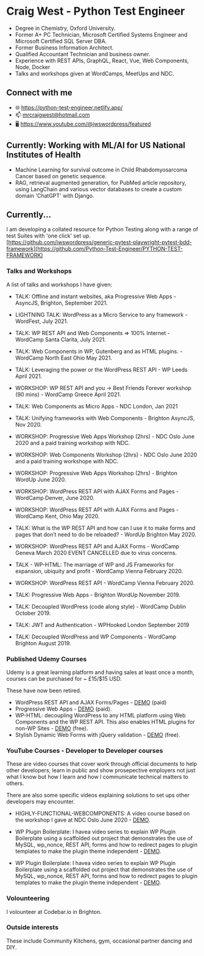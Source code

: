 <!--![TECH](https://images.unsplash.com/photo-1519389950473-47ba0277781c?ixlib=rb-1.2.1&ixid=eyJhcHBfaWQiOjEyMDd9&auto=format&fit=crop&w=1350&q=80)-->
# Craig West - Python Test Engineer

- Degree in Chemistry, Oxford University.
- Former A+ PC Technician, Microsoft Certified Systems Engineer and Microsoft Certified SQL Server DBA.
- Former Business Information Architect.
- Qualified Accountant Technician and business owner.
- Experience with REST APIs, GraphQL, React, Vue, Web Components, Node, Docker
- Talks and workshops given at WordCamps, MeetUps and NDC.

## Connect with me

- 🌐 https://python-test-engineer.netlify.app/
- 📫 mrcraigwest@hotmail.com
- 🖥️ https://www.youtube.com/@iwswordpress/featured

## Currently: Working with ML/AI for US National Institutes of Health

- Machine Learning for survival outcome in Child Rhabdomyosarcoma Cancer based on genetic sequence.
- RAG, retrieval augmented generation, for PubMed article repository, using LangChain and various vector databases to create a custom domain 'ChatGPT' with Django.

## Currently...

I am developing a collated resource for Python Testing along with a range of test Suites with 'one click' set up. [https://github.com/iwswordpress/generic-pytest-playwright-pytest-bdd-framework](https://github.com/Python-Test-Engineer/PYTHON-TEST-FRAMEWORK)

### Talks and Workshops

A list of talks and workshops I have given:

- TALK: Offline and instant websites, aka Progressive Web Apps - AsyncJS, Brighton, September 2021.

- LIGHTNING TALK: WordPress as a Micro Service to any framework - WordFest, July 2021.

- TALK: WP REST API and Web Components => 100% Internet - WordCamp Santa Clarita, July 2021.

- TALK: Web Components in WP, Gutenberg and as HTML plugins. - WordCamp North East Ohio May 2021.

- TALK: Leveraging the power or the WordPress REST API - WP Leeds April 2021.

- WORKSHOP: WP REST API and you -> Best Friends Forever workshop (90 mins) - WordCamp Greece April 2021.

- TALK: Web Components as Micro Apps - NDC London, Jan 2021

- TALK: Unifying frameworks with Web Components - Brighton AsyncJS, Nov 2020.

- WORKSHOP: Progressive Web Apps Workshop (2hrs) - NDC Oslo June 2020 and a paid training workshop with NDC.

- WORKSHOP: Web Components Workshop (2hrs) - NDC Oslo June 2020 and a paid training workshope with NDC.

- WORKSHOP: Progressive Web Apps Workshop (2hrs) - Brighton WordUp June 2020.

- WORKSHOP: WordPress REST API with AJAX Forms and Pages - WordCamp Denver, June 2020.

- WORKSHOP: WordPress REST API with AJAX Forms and Pages - WordCamp Kent, Ohio May 2020.

- TALK: What is the WP REST API and how can I use it to make forms and pages that don’t need to do be reloaded? - WordUp Brighton May 2020.

- WORKSHOP: WordPress REST API and AJAX Forms - WordCamp Geneva March 2020 EVENT CANCELLED due to virus concerns.

- TALK - WP-HTML: The marriage of WP and JS Frameworks for expansion, ubiquity and profit - WordCamp Vienna February 2020.

- WORKSHOP: WordPress REST API - WordCamp Vienna February 2020.

- TALK: Progressive Web Apps - Brighton WordUp November 2019.

- TALK: Decoupled WordPress (code along style) - WordCamp Dublin October 2019.

- TALK: JWT and Authentication - WPHooked London September 2019

- TALK: Decoupled WordPress and WP Components - WordCamp Brighton August 2019.

### Published Udemy Courses

Udemy is a great learning platform and having sales at least once a month, courses can be purchased for ~ £15/$15 USD.

These have now been retired.

- WordPress REST API and AJAX Forms/Pages - [DEMO](https://www.youtube.com/watch?v=eubhbcGH_Ws&t=6s) (paid)
- Progressive Web Apps - [DEMO](https://www.youtube.com/watch?v=k_lHvNL0gkw) (paid).
- WP-HTML: decoupling WordPress to any HTML platform using Web Components and the WP REST API. This also enables HTML plugins for non-WP Sites - [DEMO](https://www.udemy.com/course/powerful-html-pages-using-wordpress-component-architecture/) (free).
- Stylish Dynamic Web Forms with jQuery validation - [DEMO](https://www.udemy.com/course/ready-to-use-form-validation-templates-with-jquery/) (free).

### YouTube Courses - Developer to Developer courses

These are video courses that cover work through official documents to help other developers, learn in public and show prosepective employers not just what I know but how I learn and how I communicate technical matters to others.

There are also some specific videos explaining solutions to set ups other developers may encounter.

- HIGHLY-FUNCTIONAL-WEBCOMPONENTS: A video course based on the workshop I gave at NDC Oslo June 2020 - [DEMO](https://www.youtube.com/watch?v=QC-JTqQTv2k&list=PLsszRSbzjyvkQwzrJobroRl7z7MfSlePa_).

- WP Plugin Boilerplate:  I havea video series to explain WP Plugin Boilerplate using a scaffolded out project that demonstrates the use of MySQL, wp_nonce, REST API, forms and how to redirect pages to plugin templates to make the plugin theme independent - [DEMO](https://www.youtube.com/watch?v=lJ9ktD4JOfs&list=PLsszRSbzjyvn-RQr4dEjrgnTne2HcJKee).
- WP Plugin Boilerplate:  I havea video series to explain WP Plugin Boilerplate using a scaffolded out project that demonstrates the use of MySQL, wp_nonce, REST API, forms and how to redirect pages to plugin templates to make the plugin theme independent - [DEMO](https://www.youtube.com/watch?v=lJ9ktD4JOfs&list=PLsszRSbzjyvn-RQr4dEjrgnTne2HcJKee).

### Volounteering

I volounteer at Codebar.io in Brighton.

### Outside interests

These include Community Kitchens, gym, occasional partner dancing and DIY.
